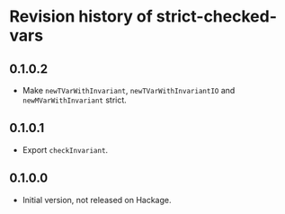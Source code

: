 # Revision history of strict-checked-vars

## 0.1.0.2

* Make `newTVarWithInvariant`, `newTVarWithInvariantIO` and `newMVarWithInvariant` strict.

## 0.1.0.1

* Export `checkInvariant`.

## 0.1.0.0

* Initial version, not released on Hackage.

